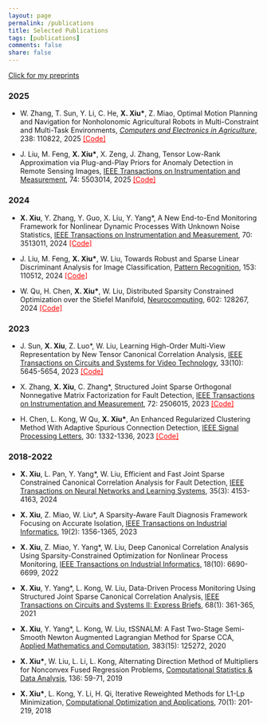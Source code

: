 ```yaml
---
layout: page
permalink: /publications
title: Selected Publications
tags: [publications]
comments: false
share: false
---
```


<a href="https://arxiv.org/search/?query=xiu%2C+xianchao&searchtype=all&abstracts=show&order=-announced_date_first&size=50" class="textlink" target="_blank"> Click for my preprints </a> <br>


### 2025

* W. Zhang, T. Sun, Y. Li, C. He, <b>X. Xiu*</b>, Z. Miao, Optimal Motion Planning and Navigation for Nonholonomic Agricultural Robots in Multi-Constraint and Multi-Task Environments, <i><a href="https://doi.org/10.1016/j.compag.2025.110822" class="textlink" target="_blank">Computers and Electronics in Agriculture</a></i>, 238: 110822, 2025 <a href="https://github.com/xianchaoxiu/MPAR" class="textlink" target="_blank" style="color: red;">[Code]</a>

* J. Liu, M. Feng, <b>X. Xiu*</b>, X. Zeng, J. Zhang, Tensor Low-Rank Approximation via Plug-and-Play Priors for Anomaly Detection in Remote Sensing Images, <a href="https://ieeexplore.ieee.org/document/10935754" class="textlink" target="_blank">IEEE Transactions on Instrumentation and Measurement</a>, 74: 5503014, 2025 <a href="https://github.com/xianchaoxiu/PnP-TLRA" class="textlink" target="_blank" style="color: red;">[Code]</a>


### 2024

* <b>X. Xiu</b>, Y. Zhang, Y. Guo, X. Liu, Y. Yang*, A New End-to-End Monitoring Framework for Nonlinear Dynamic Processes With Unknown Noise Statistics, <a href="https://ieeexplore.ieee.org/abstract/document/10464356" class="textlink" target="_blank">IEEE Transactions on Instrumentation and Measurement</a>, 70: 3513011, 2024 <a href="https://github.com/xianchaoxiu/DRNN" class="textlink" target="_blank" style="color: red;">[Code]</a>

* J. Liu, M. Feng, <b>X. Xiu*</b>, W. Liu, Towards Robust and Sparse Linear Discriminant Analysis for Image Classification, <a href="https://doi.org/10.1016/j.patcog.2024.110512" class="textlink" target="_blank">Pattern Recognition</a>, 153: 110512, 2024 <a href="https://github.com/EMXlight/RSLDAplus" class="textlink" target="_blank" style="color: red;">[Code]</a>

* W. Qu, H. Chen, <b>X. Xiu*</b>, W. Liu, Distributed Sparsity Constrained Optimization over the Stiefel Manifold, <a href="https://doi.org/10.1016/j.neucom.2024.128267" class="textlink" target="_blank">Neurocomputing</a>, 602: 128267, 2024 <a href="https://github.com/wtqu/DREAM" class="textlink" target="_blank" style="color: red;">[Code]</a>



### 2023

* J. Sun, <b>X. Xiu</b>, Z. Luo*, W. Liu, Learning High-Order Multi-View Representation by New Tensor Canonical Correlation Analysis, <a href="https://ieeexplore.ieee.org/abstract/document/10091146" class="textlink" target="_blank">IEEE Transactions on Circuits and Systems for Video Technology</a>, 33(10): 5645-5654, 2023  <a href="https://github.com/xianchaoxiu/TCCA" class="textlink" target="_blank" style="color: red;">[Code]</a>

* X. Zhang, <b>X. Xiu</b>, C. Zhang*, Structured Joint Sparse Orthogonal Nonnegative Matrix Factorization for Fault Detection, <a href="https://ieeexplore.ieee.org/abstract/document/10036023" class="textlink" target="_blank">IEEE Transactions on Instrumentation and Measurement</a>, 72: 2506015, 2023  <a href="https://github.com/xianchaoxiu/SJSONMF" class="textlink" target="_blank" style="color: red;">[Code]</a>

* H. Chen, L. Kong, W Qu, <b>X. Xiu*</b>, An Enhanced Regularized Clustering Method With Adaptive Spurious Connection Detection, <a href="https://ieeexplore.ieee.org/abstract/document/10252040" class="textlink" target="_blank">IEEE Signal Processing Letters</a>, 30: 1332-1336, 2023 <a href="https://github.com/xianchaoxiu/ERC" class="textlink" target="_blank" style="color: red;">[Code]</a>



### 2018-2022

* <b>X. Xiu</b>, L. Pan, Y. Yang*, W. Liu, Efficient and Fast Joint Sparse Constrained Canonical Correlation Analysis for Fault Detection, <a href="https://ieeexplore.ieee.org/document/9887978" class="textlink" target="_blank">IEEE Transactions on Neural Networks and Learning Systems</a>, 35(3): 4153-4163, 2024
  
* <b>X. Xiu</b>, Z. Miao, W. Liu*, A Sparsity-Aware Fault Diagnosis Framework Focusing on Accurate Isolation, <a href="https://ieeexplore.ieee.org/abstract/document/9788040" class="textlink" target="_blank">IEEE Transactions on Industrial Informatics</a>, 19(2): 1356-1365, 2023
  
* <b>X. Xiu</b>, Z. Miao, Y. Yang*, W. Liu, Deep Canonical Correlation Analysis Using Sparsity-Constrained Optimization for Nonlinear Process Monitoring, <a href="https://ieeexplore.ieee.org/document/9583864" class="textlink" target="_blank">IEEE Transactions on Industrial Informatics</a>, 18(10): 6690-6699, 2022
  
* <b>X. Xiu</b>, Y. Yang*, L. Kong, W. Liu, Data-Driven Process Monitoring Using Structured Joint Sparse Canonical Correlation Analysis, <a href="https://ieeexplore.ieee.org/abstract/document/9068308/" class="textlink" target="_blank">IEEE Transactions on Circuits and Systems II: Express Briefs</a>, 68(1): 361-365, 2021
  
* <b>X. Xiu</b>, Y. Yang*, L. Kong, W. Liu, tSSNALM: A Fast Two-Stage Semi-Smooth Newton Augmented Lagrangian Method for Sparse CCA, <a href="https://doi.org/10.1016/j.amc.2020.125272" class="textlink" target="_blank">Applied Mathematics and Computation</a>, 383(15): 125272, 2020
  
* <b>X. Xiu*</b>, W. Liu, L. Li, L. Kong, Alternating Direction Method of Multipliers for Nonconvex Fused Regression Problems, <a href="https://doi.org/10.1016/j.csda.2019.01.002" class="textlink" target="_blank">Computational Statistics & Data Analysis</a>, 136: 59-71, 2019
  
* <b>X. Xiu*</b>, L. Kong, Y. Li, H. Qi, Iterative Reweighted Methods for L1-Lp Minimization, <a href="https://link.springer.com/article/10.1007/s10589-017-9977-7" class="textlink" target="_blank">Computational Optimization and Applications</a>, 70(1): 201-219, 2018
